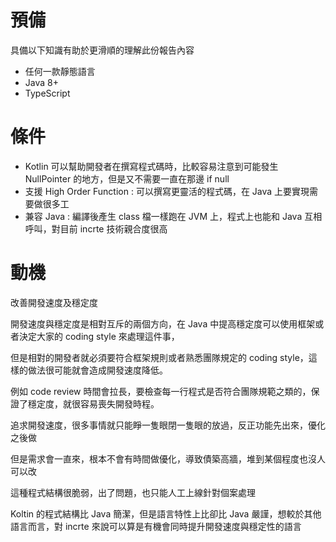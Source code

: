 # 預備

具備以下知識有助於更滑順的理解此份報告內容

- 任何一款靜態語言
- Java 8+
- TypeScript

# 條件

- Kotlin 可以幫助開發者在撰寫程式碼時，比較容易注意到可能發生 NullPointer 的地方，但是又不需要一直在那邊 if null
- 支援 High Order Function : 可以撰寫更靈活的程式碼，在 Java 上要實現需要做很多工
- 兼容 Java : 編譯後產生 class 檔一樣跑在 JVM 上，程式上也能和 Java 互相呼叫，對目前 incrte 技術親合度很高

# 動機

改善開發速度及穩定度

開發速度與穩定度是相對互斥的兩個方向，在 Java 中提高穩定度可以使用框架或者決定大家的 coding style 來處理這件事，

但是相對的開發者就必須要符合框架規則或者熟悉團隊規定的 coding style，這樣的做法很可能就會造成開發速度降低。

例如 code review 時間會拉長，要檢查每一行程式是否符合團隊規範之類的，保證了穩定度，就很容易喪失開發時程。

追求開發速度，很多事情就只能睜一隻眼閉一隻眼的放過，反正功能先出來，優化之後做

但是需求會一直來，根本不會有時間做優化，導致債築高牆，堆到某個程度也沒人可以改

這種程式結構很脆弱，出了問題，也只能人工上線針對個案處理

Koltin 的程式結構比 Java 簡潔，但是語言特性上比卻比 Java 嚴謹，想較於其他語言而言，對 incrte 來說可以算是有機會同時提升開發速度與穩定性的語言